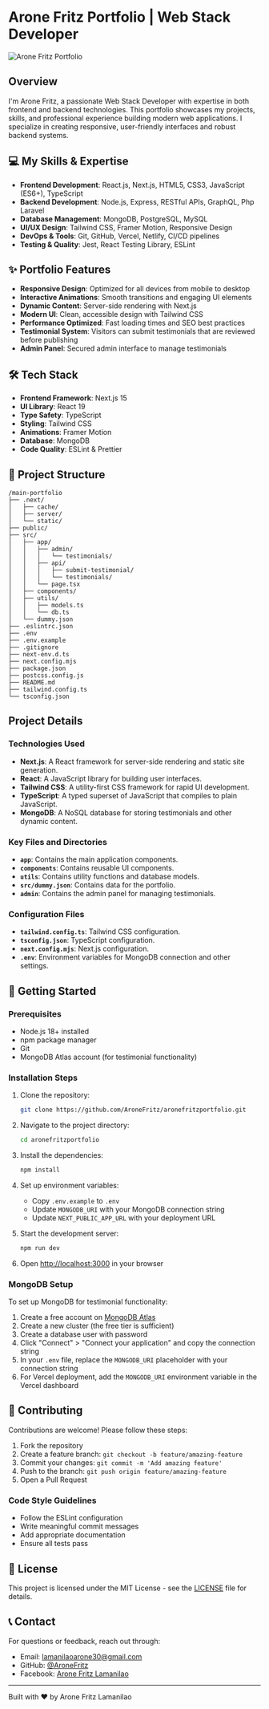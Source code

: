# Arone Fritz Portfolio | Web Stack Developer

![Arone Fritz Portfolio](https://github.com/AroneFritz/aronefritz/raw/main/public/Arone-Fritz.png)

## Overview

I'm Arone Fritz, a passionate Web Stack Developer with expertise in both frontend and backend technologies. This portfolio showcases my projects, skills, and professional experience building modern web applications. I specialize in creating responsive, user-friendly interfaces and robust backend systems.

## 💻 My Skills & Expertise

- **Frontend Development**: React.js, Next.js, HTML5, CSS3, JavaScript (ES6+), TypeScript
- **Backend Development**: Node.js, Express, RESTful APIs, GraphQL, Php Laravel
- **Database Management**: MongoDB, PostgreSQL, MySQL
- **UI/UX Design**: Tailwind CSS, Framer Motion, Responsive Design
- **DevOps & Tools**: Git, GitHub, Vercel, Netlify, CI/CD pipelines
- **Testing & Quality**: Jest, React Testing Library, ESLint

## ✨ Portfolio Features

- **Responsive Design**: Optimized for all devices from mobile to desktop
- **Interactive Animations**: Smooth transitions and engaging UI elements
- **Dynamic Content**: Server-side rendering with Next.js
- **Modern UI**: Clean, accessible design with Tailwind CSS
- **Performance Optimized**: Fast loading times and SEO best practices
- **Testimonial System**: Visitors can submit testimonials that are reviewed before publishing
- **Admin Panel**: Secured admin interface to manage testimonials

## 🛠️ Tech Stack

- **Frontend Framework**: Next.js 15
- **UI Library**: React 19
- **Type Safety**: TypeScript
- **Styling**: Tailwind CSS
- **Animations**: Framer Motion
- **Database**: MongoDB
- **Code Quality**: ESLint & Prettier

## 📁 Project Structure

```
/main-portfolio
├── .next/
│   ├── cache/
│   ├── server/
│   └── static/
├── public/
├── src/
│   ├── app/
│   │   ├── admin/
│   │   │   └── testimonials/
│   │   ├── api/
│   │   │   ├── submit-testimonial/
│   │   │   └── testimonials/
│   │   └── page.tsx
│   ├── components/
│   ├── utils/
│   │   ├── models.ts
│   │   └── db.ts
│   └── dummy.json
├── .eslintrc.json
├── .env
├── .env.example
├── .gitignore
├── next-env.d.ts
├── next.config.mjs
├── package.json
├── postcss.config.js
├── README.md
├── tailwind.config.ts
└── tsconfig.json
```

## Project Details

### Technologies Used

- **Next.js**: A React framework for server-side rendering and static site generation.
- **React**: A JavaScript library for building user interfaces.
- **Tailwind CSS**: A utility-first CSS framework for rapid UI development.
- **TypeScript**: A typed superset of JavaScript that compiles to plain JavaScript.
- **MongoDB**: A NoSQL database for storing testimonials and other dynamic content.

### Key Files and Directories

- **`app`**: Contains the main application components.
- **`components`**: Contains reusable UI components.
- **`utils`**: Contains utility functions and database models.
- **`src/dummy.json`**: Contains data for the portfolio.
- **`admin`**: Contains the admin panel for managing testimonials.

### Configuration Files

- **`tailwind.config.ts`**: Tailwind CSS configuration.
- **`tsconfig.json`**: TypeScript configuration.
- **`next.config.mjs`**: Next.js configuration.
- **`.env`**: Environment variables for MongoDB connection and other settings.

## 🚀 Getting Started

### Prerequisites

- Node.js 18+ installed
- npm package manager
- Git
- MongoDB Atlas account (for testimonial functionality)

### Installation Steps

1. Clone the repository:

   ```sh
   git clone https://github.com/AroneFritz/aronefritzportfolio.git
   ```

2. Navigate to the project directory:

   ```sh
   cd aronefritzportfolio
   ```

3. Install the dependencies:

   ```sh
   npm install
   ```

4. Set up environment variables:
   - Copy `.env.example` to `.env`
   - Update `MONGODB_URI` with your MongoDB connection string
   - Update `NEXT_PUBLIC_APP_URL` with your deployment URL

5. Start the development server:

   ```sh
   npm run dev
   ```

6. Open [http://localhost:3000](http://localhost:3000) in your browser

### MongoDB Setup

To set up MongoDB for testimonial functionality:

1. Create a free account on [MongoDB Atlas](https://www.mongodb.com/cloud/atlas/register)
2. Create a new cluster (the free tier is sufficient)
3. Create a database user with password
4. Click "Connect" > "Connect your application" and copy the connection string
5. In your `.env` file, replace the `MONGODB_URI` placeholder with your connection string
6. For Vercel deployment, add the `MONGODB_URI` environment variable in the Vercel dashboard

## 🤝 Contributing

Contributions are welcome! Please follow these steps:

1. Fork the repository
2. Create a feature branch: `git checkout -b feature/amazing-feature`
3. Commit your changes: `git commit -m 'Add amazing feature'`
4. Push to the branch: `git push origin feature/amazing-feature`
5. Open a Pull Request

### Code Style Guidelines

- Follow the ESLint configuration
- Write meaningful commit messages
- Add appropriate documentation
- Ensure all tests pass

## 📝 License

This project is licensed under the MIT License - see the [LICENSE](LICENSE) file for details.

## 📞 Contact

For questions or feedback, reach out through:

- Email: lamanilaoarone30@gmail.com
- GitHub: [@AroneFritz](https://github.com/AroneFritz)
- Facebook: [Arone Fritz Lamanilao](https://www.facebook.com/arone.lamanilao/)

---

Built with ❤️ by Arone Fritz Lamanilao
